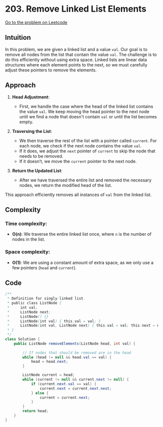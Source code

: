 # 203. Remove Linked List Elements

[Go to the problem on Leetcode](https://leetcode.com/problems/remove-linked-list-elements/)

## Intuition

In this problem, we are given a linked list and a value `val`. Our goal is to remove all nodes from the list that contain the value `val`. The challenge is to do this efficiently without using extra space. Linked lists are linear data structures where each element points to the next, so we must carefully adjust these pointers to remove the elements.

## Approach

1. **Head Adjustment**: 
   - First, we handle the case where the head of the linked list contains the value `val`. We keep moving the head pointer to the next node until we find a node that doesn't contain `val` or until the list becomes empty.
   
2. **Traversing the List**:
   - We then traverse the rest of the list with a pointer called `current`. For each node, we check if the next node contains the value `val`.
   - If it does, we adjust the `next` pointer of `current` to skip the node that needs to be removed.
   - If it doesn’t, we move the `current` pointer to the next node.

3. **Return the Updated List**:
   - After we have traversed the entire list and removed the necessary nodes, we return the modified head of the list.

This approach efficiently removes all instances of `val` from the linked list.

## Complexity

### Time complexity:
- **O(n)**: We traverse the entire linked list once, where `n` is the number of nodes in the list.

### Space complexity:
- **O(1)**: We are using a constant amount of extra space, as we only use a few pointers (`head` and `current`).

## Code

```java
/**
 * Definition for singly-linked list.
 * public class ListNode {
 *     int val;
 *     ListNode next;
 *     ListNode() {}
 *     ListNode(int val) { this.val = val; }
 *     ListNode(int val, ListNode next) { this.val = val; this.next = next; }
 * }
 */
class Solution {
    public ListNode removeElements(ListNode head, int val) {
        
        // If nodes that should be removed are in the head
        while (head != null && head.val == val) {
            head = head.next;
        }

        ListNode current = head;
        while (current != null && current.next != null) {
            if (current.next.val == val) {
                current.next = current.next.next;
            } else {
                current = current.next;
            }
        }
        return head;
    }
}